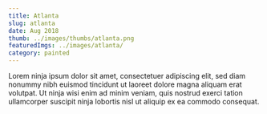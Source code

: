 ```yaml
---
title: Atlanta
slug: atlanta
date: Aug 2018
thumb: ../images/thumbs/atlanta.png
featuredImgs: ../images/atlanta/
category: painted
---
```


Lorem ninja ipsum dolor sit amet, consectetuer adipiscing elit, sed diam nonummy nibh euismod tincidunt ut laoreet dolore magna aliquam erat volutpat. Ut ninja wisi enim ad minim veniam, quis nostrud exerci tation ullamcorper suscipit ninja lobortis nisl ut aliquip ex ea commodo consequat.